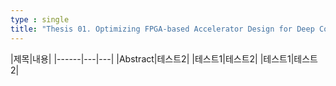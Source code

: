 ```yaml
---
type : single
title: "Thesis 01. Optimizing FPGA-based Accelerator Design for Deep Convolutional Neural Networks"
---
```


|제목|내용|
|------|---|---|
|Abstract|테스트2|
|테스트1|테스트2|
|테스트1|테스트2|
